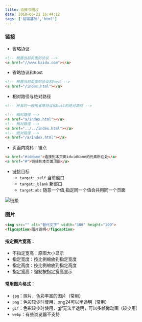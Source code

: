 ```yaml
---
title: 连接与图片
date: 2018-06-21 16:44:12
tags: ['前端基础','html']
---
```

### 链接
- 省略协议
```html
<!-- 根据当前页面的协议 -->
<a href="//www.baidu.com"></a>
```
- 省略协议和host
```html
<!-- 根据当前页面的协议和host -->
<a href="/index.html"></a>
```
<!-- more  -->
- 相对路径与绝对路径
```html
<!-- 开发时一般用省略协议和host的绝对路径 -->

<!-- 相对路径 -->
<a href="a/index.html"></a>
<!-- 相对路径 -->
<a href="../../index.html"></a>
<!-- 绝对路径 -->
<a href="/a/index.html"></a>
```
- 页面内跳转：锚点 
```html
<a href="#idName">连接到本页面id=idName的元素所在处</a>
<a href="#">链接到本页面顶部</a>
```
- 链接目标
    - `target:_self` 当前窗口
    - `target:_blank` 新窗口
    - `target:abc` 随意一个值,指定同一个值会共用同一个页面

![链接](href.jpg)
### 图片
```html
<img src="" alt="替代文字" width="300" height="200">
<figcaption>图片说明</figcaption>
```
#### 指定图片宽高： 
- 不指定宽高：原图大小显示
- 指定宽度：按比例缩放到指定宽度
- 指定高度：按比例缩放到指定高度
- 指定宽高：强制按指定宽高显示

#### 常用图片格式： 
- `jpg`：照片，色彩丰富的图片（常用）
- `png`：色彩较少时使用，png24可以半透明（常用）
- `gif`：色彩较少时使用，gjf无法半透明，可以多帧做动画（较少用）
- `webp`：有些浏览器不支持
